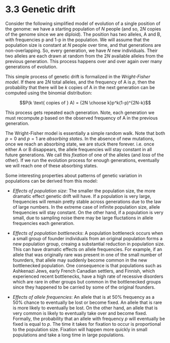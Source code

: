 # 3.3 Genetic drift

Consider the following simplified model of evolution of a single position of the genome: we have a starting population of $N$ people (and so, $2N$ copies of the genome since we are diploid).
The position has two alleles, A and B, with frequencies p and 1-p in the population.
We will assume that the population size is constant at $N$ people over time, and that generations are non-overlapping.
So, every generation, we have $N$ new individuals. Their two alleles are each drawn at random from the $2N$ available alleles from the previous generation.
This process happens over and over again over many generations of evolution.

This simple process of genetic drift is formalized in the *Wright-Fisher model*.
If there are $2N$ total alleles, and the frequency of A is $p$, then the probability that there will be $k$ copies of A in the next generation can be computed using the binomial distribution:

$$P(k \text{ copies of } A) = {2N \choose k}p^k(1-p)^{2N-k}$$

This process gets repeated each generation. Note, each generation we must recompute $p$ based on the observed frequency of A in the previous generation.

The Wright-Fisher model is essentially a simple random walk. Note that both $p=0$ and $p=1$ are *absorbing states*. In the absence of new mutations, once we reach an absorbing state, we are stuck there forever. i.e. once either A or B disappears, the allele frequencies will stay constant in all future generations. We call this *fixation* of one of the alleles (and *loss* of the other). If we run the evolution process for enough generations, eventually we will reach one of these absorbing states.

Some interesting properties about patterns of genetic variation in populations can be derived from this model:

* *Effects of population size*: The smaller the population size, the more dramatic effect genetic drift will have. If a population is very large, frequencies will remain pretty stable across generations due to the law of large numbers. In the extreme case of infinite population size, allele frequencies will stay constant. On the other hand, if a population is very small, due to sampling noise there may be large fluctations in allele frequencies each generation.

* *Effects of population bottlenecks*: A population bottleneck occurs when a small group of founder individuals from an original population forms a new population group, creaing a substantial reduction in population size. This can have dramatic effects on allele frequencies. For example, if an allele that was originally rare was present in one of the small number of founrders, that allele may suddenly become common in the new bottlenecked population. One consequence is that populations such as Ashkenazi Jews, early French Canadian settlers, and Finnish, which experienced recent bottlenecks, have a high rate of recessive disorders which are rare in other groups but common in the bottlenecked groups since they happened to be carried by some of the original founders.

* *Effects of allele frequencies*: An allele that is at 50% frequency as a 50% chance to eventually be lost or become fixed. An allele that is rare is more likely to eventually be lost. On the other hand, an allele that is very common is likely to eventually take over and become fixed. Formally, the probability that an allele with frequency $p$ will eventually be fixed is equal to $p$. The time it takes for fixation to occur is proportional to the population size. Fixation will happen more quickly in small populations and take a long time in large populations.
